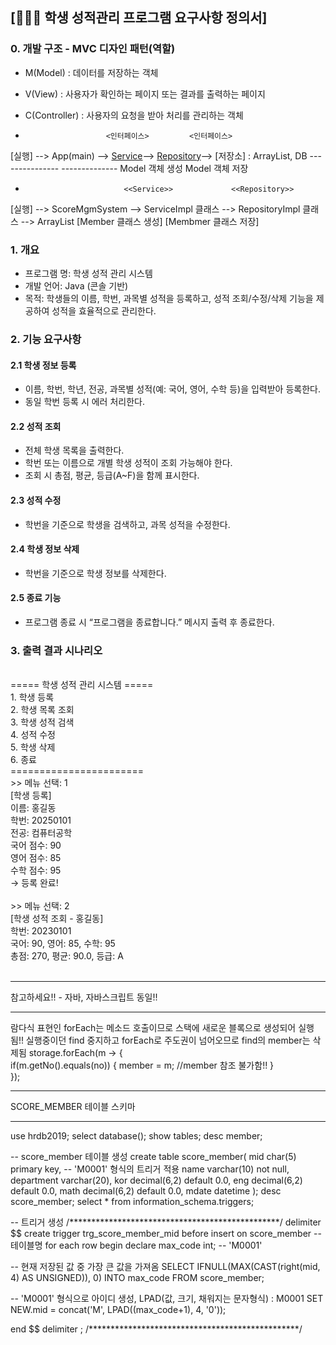 ## [👩👨🧑 학생 성적관리 프로그램 요구사항 정의서]

### 0. 개발 구조 - MVC 디자인 패턴(역할)
- M(Model) : 데이터를 저장하는 객체
- V(View) : 사용자가 확인하는 페이지 또는 결과를 출력하는 페이지
- C(Controller) : 사용자의 요청을 받아 처리를 관리하는 객체
				
-						<인터페이스>			<인터페이스>
[실행] --> App(main) --> [Service](CRUD)--> [Repository](CRUD)--> [저장소] : ArrayList, DB
 						---------------   --------------
 						 Model 객체 생성     Model 객체 저장


-							<<Service>>				<<Repository>>			
[실행] --> ScoreMgmSystem --> ServiceImpl 클래스 --> RepositoryImpl 클래스 --> ArrayList
							 [Member 클래스 생성]	  [Membmer 클래스 저장]




### 1. 개요
- 프로그램 명: 학생 성적 관리 시스템
- 개발 언어: Java (콘솔 기반)
- 목적: 학생들의 이름, 학번, 과목별 성적을 등록하고, 성적 조회/수정/삭제 기능을 제공하여 성적을 효율적으로 관리한다.

### 2. 기능 요구사항
#### 2.1 학생 정보 등록
- 이름, 학번, 학년, 전공, 과목별 성적(예: 국어, 영어, 수학 등)을 입력받아 등록한다.
- 동일 학번 등록 시 에러 처리한다.

#### 2.2 성적 조회
- 전체 학생 목록을 출력한다.
- 학번 또는 이름으로 개별 학생 성적이 조회 가능해야 한다.
- 조회 시 총점, 평균, 등급(A~F)을 함께 표시한다.

#### 2.3 성적 수정
- 학번을 기준으로 학생을 검색하고, 과목 성적을 수정한다.

#### 2.4 학생 정보 삭제
- 학번을 기준으로 학생 정보를 삭제한다.

#### 2.5 종료 기능
- 프로그램 종료 시 “프로그램을 종료합니다.” 메시지 출력 후 종료한다.


### 3. 출력 결과 시나리오
<br>
===== 학생 성적 관리 시스템 =====<br>
1. 학생 등록<br>
2. 학생 목록 조회<br>
3. 학생 성적 검색<br>
4. 성적 수정<br>
5. 학생 삭제<br>
6. 종료<br>
=======================<br>
>> 메뉴 선택: 1<br>
[학생 등록]<br>
이름: 홍길동<br>
학번: 20250101<br>
전공: 컴퓨터공학<br>
국어 점수: 90<br>
영어 점수: 85<br>
수학 점수: 95<br>
→ 등록 완료!<br><br> 
>> 메뉴 선택: 2<br>
[학생 성적 조회 - 홍길동]<br>
학번: 20230101<br>
국어: 90, 영어: 85, 수학: 95<br>
총점: 270, 평균: 90.0, 등급: A<br>
<br>

**********************************
참고하세요!! - 자바, 자바스크립트 동일!!
************************************
람다식 표현인 forEach는 메소드 호출이므로 스택에 새로운 블록으로 생성되어 실행됨!!
실행중이던 find 중지하고 forEach로 주도권이 넘어오므로 find의  member는 삭제됨
storage.forEach(m -> {  
	if(m.getNo().equals(no)) {
		member = m; //member 참조 불가함!!
	}		
});



**********************************
SCORE_MEMBER 테이블 스키마
************************************

use hrdb2019;
select database();
show tables;
desc member;

-- score_member 테이블 생성
create table score_member(
	mid		char(5)		primary key,  -- 'M0001' 형식의 트리거 적용
    name	varchar(10)	not null,
    department varchar(20),
    kor		decimal(6,2) default 0.0,
    eng		decimal(6,2) default 0.0,
    math    decimal(6,2) default 0.0,
    mdate	datetime
);
desc score_member;
select * from information_schema.triggers;

-- 트리거 생성
/************************************************/
delimiter $$
create trigger trg_score_member_mid
before insert on score_member -- 테이블명
for each row
begin
declare max_code int;  --  'M0001'

-- 현재 저장된 값 중 가장 큰 값을 가져옴
SELECT IFNULL(MAX(CAST(right(mid, 4) AS UNSIGNED)), 0)
INTO max_code
FROM score_member; 

-- 'M0001' 형식으로 아이디 생성, LPAD(값, 크기, 채워지는 문자형식) : M0001
SET NEW.mid = concat('M', LPAD((max_code+1), 4, '0'));

end $$
delimiter ;
/************************************************/

















